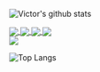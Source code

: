![Victor's github stats](https://github-readme-stats.vercel.app/api?username=vichuge&show_icons=true&theme=radical)

<div>
<a href="https://github.com/anuraghazra/github-readme-stats">
  <img align="center" src="https://github-readme-stats.vercel.app/api/pin/?username=vichuge&repo=6-the-next-web" />
</a>
<a href="https://github.com/anuraghazra/convoychat">
  <img align="center" src="https://github-readme-stats.vercel.app/api/pin/?username=vichuge&repo=6-the-next-web" />
</a>
<a href="https://github.com/anuraghazra/convoychat">
  <img align="center" src="https://github-readme-stats.vercel.app/api/pin/?username=vichuge&repo=6-the-next-web" />
</a>
<a href="https://github.com/anuraghazra/convoychat">
  <img align="center" src="https://github-readme-stats.vercel.app/api/pin/?username=vichuge&repo=6-the-next-web" />
</a>
  </div>
<div>
  <img align="center" src="https://github-readme-stats.vercel.app/api/top-langs/?username=vichuge" />
</div>

  ![Top Langs](https://github-readme-stats.vercel.app/api/top-langs/?username=vichuge)
<!--![Victor's stats](https://github-readme-stats.vercel.app/api/wakatime?username=vichuge)-->
